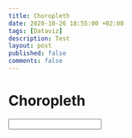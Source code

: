 ```yaml
---
title: Choropleth
date: 2020-10-26 18:55:00 +02:00
tags: [Dataviz]
description: Test
layout: post
published: false
comments: false
---
```


# Choropleth

<INPUT SRC="..assets/files/choropleth.html">